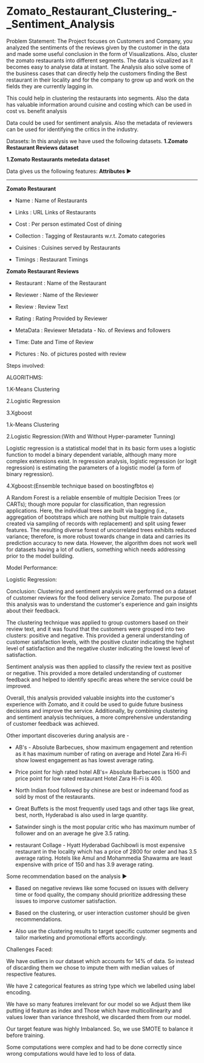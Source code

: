 # Zomato_Restaurant_Clustering_-_Sentiment_Analysis
Problem Statement:
The Project focuses on Customers and Company, you analyzed the sentiments of the reviews given by the customer in the data and made some useful conclusion in the form of Visualizations. Also, cluster the zomato restaurants into different segments. The data is vizualized as it becomes easy to analyse data at instant. The Analysis also solve some of the business cases that can directly help the customers finding the Best restaurant in their locality and for the company to grow up and work on the fields they are currently lagging in.

This could help in clustering the restaurants into segments. Also the data has valuable information around cuisine and costing which can be used in cost vs. benefit analysis

Data could be used for sentiment analysis. Also the metadata of reviewers can be used for identifying the critics in the industry.

Datasets: In this analysis we have used the following datasets.
**1.Zomato Restaurant Reviews dataset**

**1.Zomato Restaurants metedata dataset**

Data gives us the following features:
**Attributes ▶**

---
**Zomato Restaurant**
* Name : Name of Restaurants

* Links : URL Links of Restaurants

* Cost : Per person estimated Cost of dining

* Collection : Tagging of Restaurants w.r.t. Zomato categories

* Cuisines : Cuisines served by Restaurants

* Timings : Restaurant Timings

**Zomato Restaurant Reviews**
* Restaurant : Name of the Restaurant

* Reviewer : Name of the Reviewer

* Review : Review Text

* Rating : Rating Provided by Reviewer

* MetaData : Reviewer Metadata - No. of Reviews and followers

* Time: Date and Time of Review

* Pictures : No. of pictures posted with review

Steps involved:



ALGORITHMS:

1.K-Means Clustering

2.Logistic Regression

3.Xgboost

1.k-Means Clustering


2.Logistic Regression:(With and Without Hyper-parameter Tunning)

Logistic regression is a statistical model that in its basic form uses a logistic function to model a binary dependent variable, although many more complex extensions exist. In regression analysis, logistic regression (or logit regression) is estimating the parameters of a logistic model (a form of binary regression).





4.Xgboost:(Ensemble technique based on boostingfbtos                                 e)

A Random Forest is a reliable ensemble of multiple Decision Trees (or CARTs); though more popular for classification, than regression applications. Here, the individual trees are built via bagging (i.e., aggregation of bootstraps which are nothing but multiple train datasets created via sampling of records with replacement) and split using fewer features. The resulting diverse forest of uncorrelated trees exhibits reduced variance; therefore, is more robust towards change in data and carries its prediction accuracy to new data. However, the algorithm does not work well for datasets having a lot of outliers, something which needs addressing prior to the model building.

Model Performance:

Logistic Regression:


Conclusion:
Clustering and sentiment analysis were performed on a dataset of customer reviews for the food delivery service Zomato. The purpose of this analysis was to understand the customer's experience and gain insights about their feedback.

The clustering technique was applied to group customers based on their review text, and it was found that the customers were grouped into two clusters: positive and negative. This provided a general understanding of customer satisfaction levels, with the positive cluster indicating the highest level of satisfaction and the negative cluster indicating the lowest level of satisfaction.

Sentiment analysis was then applied to classify the review text as positive or negative. This provided a more detailed understanding of customer feedback and helped to identify specific areas where the service could be improved.

Overall, this analysis provided valuable insights into the customer's experience with Zomato, and it could be used to guide future business decisions and improve the service. Additionally, by combining clustering and sentiment analysis techniques, a more comprehensive understanding of customer feedback was achieved. 

Other important discoveries during analysis are - 
* AB's - Absolute Barbecues, show maximum engagement and retention as it has maximum number of rating on average and Hotel Zara Hi-Fi show lowest engagement as has lowest average rating.

* Price point for high rated hotel AB's= Absolute Barbecues is 1500 and price point for low rated restaurant Hotel Zara Hi-Fi is 400.

* North Indian food followed by chinese are best or indeemand food as sold by most of the restaurants.

* Great Buffets is the most frequently used tags and other tags like great, best, north, Hyderabad is also used in large quantity.

* Satwinder singh is the most popular critic who has maximum number of follower and on an average he give 3.5 rating.

* restaurant Collage - Hyatt Hyderabad Gachibowli is most expensive restaurant in the locality which has a price of 2800 for order and has 3.5 average rating. Hotels like Amul and Mohammedia Shawarma are least expensive with price of 150 and has 3.9 average rating.

Some recommendation based on the analysis ▶
* Based on negative reviews like some focused on issues with delivery time or food quality, the company should prioritize addressing these issues to imporve customer satisfaction.

* Based on the clustering, or user interaction customer should be given recommendations.

* Also use the clustering results to target specific customer segments and tailor marketing and promotional efforts accordingly.

Challenges Faced:

We have outliers in our dataset which accounts for 14% of data. So instead of discarding them we chose to impute them with median values of respective features.

We have 2 categorical features as string type which we labelled using label encoding.

We have so many features irrelevant for our model so we Adjust them like putting id feature as index and Those which have multicollinearity and values lower than variance threshold, we discarded them from our model.

Our target feature was highly Imbalanced. So, we use SMOTE to balance it before training.

Some computations were complex and had to be done correctly since wrong computations would have led to loss of data.
